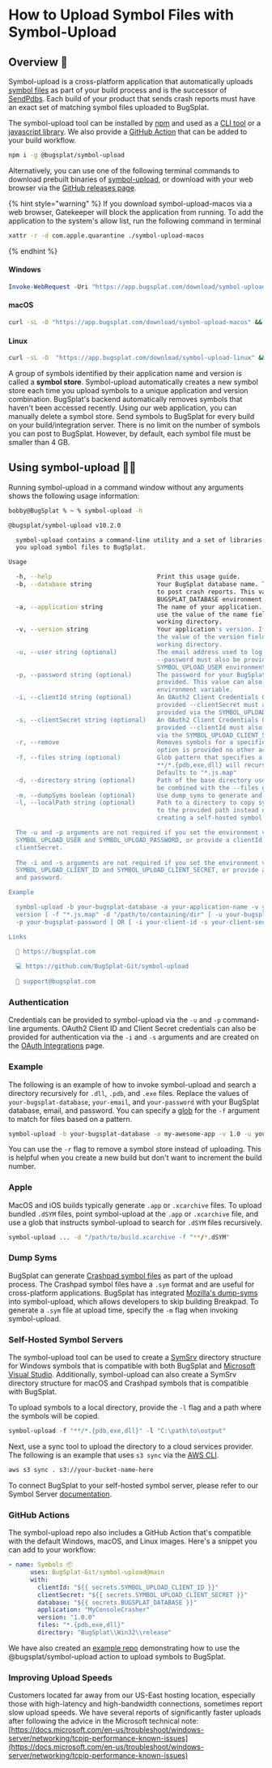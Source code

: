 # How to Upload Symbol Files with Symbol-Upload

## Overview 👀

Symbol-upload is a cross-platform application that automatically uploads [symbol files](../../introduction/development/working-with-symbol-files/) as part of your build process and is the successor of [SendPdbs](using-sendpdbs-to-automatically-upload-symbol-files.md). Each build of your product that sends crash reports must have an exact set of matching symbol files uploaded to BugSplat.

The symbol-upload tool can be installed by [npm](https://npmjs.com/package/@bugsplat/symbol-upload) and used as a [CLI tool](https://github.com/BugSplat-Git/symbol-upload?tab=readme-ov-file#command-line) or a [javascript library](https://github.com/BugSplat-Git/symbol-upload?tab=readme-ov-file#api). We also provide a [GitHub Action](https://github.com/BugSplat-Git/symbol-upload?tab=readme-ov-file#action) that can be added to your build workflow.

```bash
npm i -g @bugsplat/symbol-upload
```

Alternatively, you can use one of the following terminal commands to download prebuilt binaries of [symbol-upload](https://github.com/BugSplat-Git/symbol-upload), or download with your web browser via the [GitHub releases page](https://github.com/BugSplat-Git/symbol-upload/releases).

{% hint style="warning" %}
If you download symbol-upload-macos via a web browser, Gatekeeper will block the application from running. To add the application to the system's allow list, run the following command in terminal

```bash
xattr -r -d com.apple.quarantine ./symbol-upload-macos
```
{% endhint %}

#### Windows

```powershell
Invoke-WebRequest -Uri "https://app.bugsplat.com/download/symbol-upload-windows.exe" -OutFile "symbol-upload-windows.exe"
```

#### macOS

```bash
curl -sL -O "https://app.bugsplat.com/download/symbol-upload-macos" && chmod +x symbol-upload-macos
```

#### Linux

```bash
curl -sL -O  "https://app.bugsplat.com/download/symbol-upload-linux" && chmod +x symbol-upload-linux
```

A group of symbols identified by their application name and version is called a **symbol store**. Symbol-upload automatically creates a new symbol store each time you upload symbols to a unique application and version combination. BugSplat's backend automatically removes symbols that haven't been accessed recently. Using our web application, you can manually delete a symbol store. Send symbols to BugSplat for every build on your build/integration server. There is no limit on the number of symbols you can post to BugSplat. However, by default, each symbol file must be smaller than 4 GB.

## Using symbol-upload 🧑‍💻

Running symbol-upload in a command window without any arguments shows the following usage information:

```bash
bobby@BugSplat % ~ % symbol-upload -h

@bugsplat/symbol-upload v10.2.0

  symbol-upload contains a command-line utility and a set of libraries to help  
  you upload symbol files to BugSplat.                                          

Usage

  -h, --help                             Print this usage guide.                                                       
  -b, --database string                  Your BugSplat database name. The value of database must match the value used  
                                         to post crash reports. This value can also be provided via the                
                                         BUGSPLAT_DATABASE environment variable.                                       
  -a, --application string               The name of your application. If not provided symbol-upload will attempt to   
                                         use the value of the name field in package.json if it exists in the current   
                                         working directory.                                                            
  -v, --version string                   Your application's version. If not provided symbol-upload will attempt to use 
                                         the value of the version field in package.json if it exists in the current    
                                         working directory.                                                            
  -u, --user string (optional)           The email address used to log into your BugSplat account. If provided         
                                         --password must also be provided. This value can also be provided via the     
                                         SYMBOL_UPLOAD_USER environment variable.                                      
  -p, --password string (optional)       The password for your BugSplat account. If provided --user must also be       
                                         provided. This value can also be provided via the SYMBOL_UPLOAD_PASSWORD      
                                         environment variable.                                                         
  -i, --clientId string (optional)       An OAuth2 Client Credentials Client ID for the specified database. If         
                                         provided --clientSecret must also be provided. This value can also be         
                                         provided via the SYMBOL_UPLOAD_CLIENT_ID environment variable.                
  -s, --clientSecret string (optional)   An OAuth2 Client Credentials Client Secret for the specified database. If     
                                         provided --clientId must also be provided. This value can also be provided    
                                         via the SYMBOL_UPLOAD_CLIENT_SECRET environment variable.                     
  -r, --remove                           Removes symbols for a specified database, application, and version. If this   
                                         option is provided no other actions are taken.                                
  -f, --files string (optional)          Glob pattern that specifies a set of files to upload. For example,            
                                         **/*.{pdb,exe,dll} will recursively search for .pdb, .exe, and .dll files.    
                                         Defaults to "*.js.map"                                                        
  -d, --directory string (optional)      Path of the base directory used to search for symbol files. This value will   
                                         be combined with the --files glob. Defaults to '.'                            
  -m, --dumpSyms boolean (optional)      Use dump_syms to generate and upload sym files for specified binaries.        
  -l, --localPath string (optional)      Path to a directory to copy symbols to. If provided, the files will be copied   
                                         to the provided path instead of being uploaded to BugSplat. Useful for        
                                         creating a self-hosted symbol server.                                         

  The -u and -p arguments are not required if you set the environment variables 
  SYMBOL_UPLOAD_USER and SYMBOL_UPLOAD_PASSWORD, or provide a clientId and      
  clientSecret.                                                                 
                                                                                
  The -i and -s arguments are not required if you set the environment variables 
  SYMBOL_UPLOAD_CLIENT_ID and SYMBOL_UPLOAD_CLIENT_SECRET, or provide a user    
  and password.                                                                 

Example

  symbol-upload -b your-bugsplat-database -a your-application-name -v your-     
  version [ -f "*.js.map" -d "/path/to/containing/dir" [ -u your-bugsplat-email 
  -p your-bugsplat-password ] OR [ -i your-client-id -s your-client-secret] ]   

Links

  🐛 https://bugsplat.com                          
                                                   
  💻 https://github.com/BugSplat-Git/symbol-upload 
                                                   
  💌 support@bugsplat.com 
```

### Authentication

Credentials can be provided to symbol-upload via the `-u` and `-p` command-line arguments. OAuth2 Client ID and Client Secret credentials can also be provided for authentication via the `-i` and `-s` arguments and are created on the [OAuth Integrations](https://app.bugsplat.com/v2/database/integrations#oauth) page.

### Example

The following is an example of how to invoke symbol-upload and search a directory recursively for `.dll`, `.pdb`, and `.exe` files. Replace the values of `your-bugsplat-database`, `your-email`, and `your-password` with your BugSplat database, email, and password. You can specify a [glob](https://github.com/isaacs/node-glob) for the `-f` argument to match for files based on a pattern.

```bash
symbol-upload -b your-bugsplat-database -a my-awesome-app -v 1.0 -u your-email -p your-password -d "/path/to/build -f "**/*.+(exe|dll|pdb)"
```

You can use the `-r` flag to remove a symbol store instead of uploading. This is helpful when you create a new build but don't want to increment the build number.

### Apple <a href="#improving-upload-speeds" id="improving-upload-speeds"></a>

MacOS and iOS builds typically generate `.app` or `.xcarchive` files. To upload bundled `.dSYM` files, point symbol-upload at the `.app` or `.xcarchive` file, and use a glob that instructs symbol-upload to search for `.dSYM` files recursively.

```bash
symbol-upload ... -d "/path/to/build.xcarchive -f "**/*.dSYM"
```

### Dump Syms <a href="#improving-upload-speeds" id="improving-upload-speeds"></a>

BugSplat can generate [Crashpad symbol files](https://github.com/google/breakpad/blob/master/docs/symbol_files.md) as part of the upload process. The Crashpad symbol files have a `.sym` format and are useful for cross-platform applications. BugSplat has integrated [Mozilla's dump-syms](https://github.com/mozilla/dump_syms) into symbol-upload, which allows developers to skip building Breakpad. To generate a `.sym` file at upload time, specify the `-m` flag when invoking symbol-upload.

### Self-Hosted Symbol Servers

The symbol-upload tool can be used to create a [SymSrv](https://learn.microsoft.com/en-us/windows/win32/debug/symbol-servers-and-symbol-stores) directory structure for Windows symbols that is compatible with both BugSplat and [Microsoft Visual Studio](https://learn.microsoft.com/en-us/visualstudio/debugger/specify-symbol-dot-pdb-and-source-files-in-the-visual-studio-debugger?view=vs-2022#configure-location-of-symbol-files-and-loading-options). Additionally, symbol-upload can also create a SymSrv directory structure for macOS and Crashpad symbols that is compatible with BugSplat.

To upload symbols to a local directory, provide the `-l` flag and a path where the symbols will be copied.

```powershell
symbol-upload -f "**/*.{pdb,exe,dll}" -l "C:\path\to\output"
```

Next, use a sync tool to upload the directory to a cloud services provider. The following is an example that uses `s3 sync` via the [AWS CLI](https://docs.aws.amazon.com/cli/latest/userguide/cli-chap-getting-started.html).

```bash
aws s3 sync . s3://your-bucket-name-here
```

To connect BugSplat to your self-hosted symbol server, please refer to our Symbol Server [documentation](../../introduction/development/working-with-symbol-files/symbol-servers.md).

### GitHub Actions

The symbol-upload repo also includes a GitHub Action that's compatible with the default Windows, macOS, and Linux images. Here's a snippet you can add to your workflow:

```yaml
- name: Symbols 📦
      uses: BugSplat-Git/symbol-upload@main
      with:
        clientId: "${{ secrets.SYMBOL_UPLOAD_CLIENT_ID }}"
        clientSecret: "${{ secrets.SYMBOL_UPLOAD_CLIENT_SECRET }}"
        database: "${{ secrets.BUGSPLAT_DATABASE }}"
        application: "MyConsoleCrasher"
        version: "1.0.0"
        files: "*.{pdb,exe,dll}"
        directory: "BugSplat\\Win32\\release"
```

We have also created an [example repo](https://github.com/BugSplat-Git/github-action-example) demonstrating how to use the @bugsplat/symbol-upload action to upload symbols to BugSplat.

### Improving Upload Speeds <a href="#improving-upload-speeds" id="improving-upload-speeds"></a>

Customers located far away from our US-East hosting location, especially those with high-latency and high-bandwidth connections, sometimes report slow upload speeds. We have several reports of significantly faster uploads after following the advice in the Microsoft technical note: [https://docs.microsoft.com/en-us/troubleshoot/windows-server/networking/tcpip-performance-known-issues](https://docs.microsoft.com/en-us/troubleshoot/windows-server/networking/tcpip-performance-known-issues)
